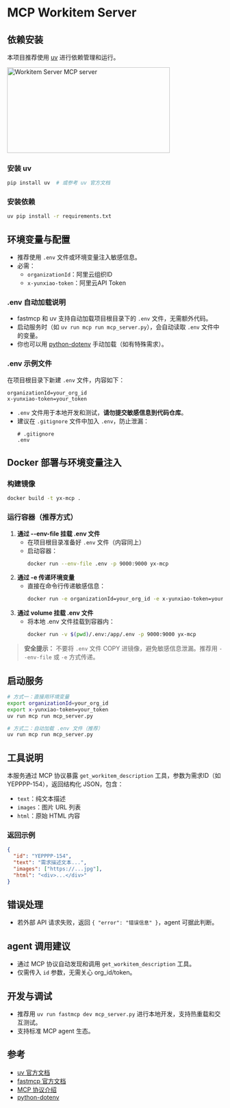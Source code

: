 # MCP Workitem Server

## 依赖安装
本项目推荐使用 [uv](https://github.com/astral-sh/uv) 进行依赖管理和运行。

<a href="https://glama.ai/mcp/servers/@tingxifa/mcp">
  <img width="380" height="200" src="https://glama.ai/mcp/servers/@tingxifa/mcp/badge" alt="Workitem Server MCP server" />
</a>

### 安装 uv
```bash
pip install uv  # 或参考 uv 官方文档
```

### 安装依赖
```bash
uv pip install -r requirements.txt
```

## 环境变量与配置
- 推荐使用 `.env` 文件或环境变量注入敏感信息。
- 必需：
  - `organizationId`：阿里云组织ID
  - `x-yunxiao-token`：阿里云API Token

### .env 自动加载说明
- fastmcp 和 uv 支持自动加载项目根目录下的 `.env` 文件，无需额外代码。
- 启动服务时（如 `uv run mcp run mcp_server.py`），会自动读取 `.env` 文件中的变量。
- 你也可以用 [python-dotenv](https://github.com/theskumar/python-dotenv) 手动加载（如有特殊需求）。

### .env 示例文件
在项目根目录下新建 `.env` 文件，内容如下：
```
organizationId=your_org_id
x-yunxiao-token=your_token
```
- `.env` 文件用于本地开发和测试，**请勿提交敏感信息到代码仓库**。
- 建议在 `.gitignore` 文件中加入 `.env`，防止泄漏：
  ```
  # .gitignore
  .env
  ```

## Docker 部署与环境变量注入

### 构建镜像
```bash
docker build -t yx-mcp .
```

### 运行容器（推荐方式）
1. **通过 --env-file 挂载 .env 文件**
   - 在项目根目录准备好 `.env` 文件（内容同上）
   - 启动容器：
     ```bash
     docker run --env-file .env -p 9000:9000 yx-mcp
     ```
2. **通过 -e 传递环境变量**
   - 直接在命令行传递敏感信息：
     ```bash
     docker run -e organizationId=your_org_id -e x-yunxiao-token=your_token -p 9000:9000 yx-mcp
     ```
3. **通过 volume 挂载 .env 文件**
   - 将本地 .env 文件挂载到容器内：
     ```bash
     docker run -v $(pwd)/.env:/app/.env -p 9000:9000 yx-mcp
     ```

> **安全提示：** 不要将 `.env` 文件 COPY 进镜像，避免敏感信息泄漏。推荐用 `--env-file` 或 `-e` 方式传递。

## 启动服务
```bash
# 方式一：直接用环境变量
export organizationId=your_org_id
export x-yunxiao-token=your_token
uv run mcp run mcp_server.py

# 方式二：自动加载 .env 文件（推荐）
uv run mcp run mcp_server.py
```

## 工具说明
本服务通过 MCP 协议暴露 `get_workitem_description` 工具，参数为需求ID（如 YEPPPP-154），返回结构化 JSON，包含：
- `text`：纯文本描述
- `images`：图片 URL 列表
- `html`：原始 HTML 内容

### 返回示例
```json
{
  "id": "YEPPPP-154",
  "text": "需求描述文本...",
  "images": ["https://...jpg"],
  "html": "<div>...</div>"
}
```

## 错误处理
- 若外部 API 请求失败，返回 `{ "error": "错误信息" }`，agent 可据此判断。

## agent 调用建议
- 通过 MCP 协议自动发现和调用 `get_workitem_description` 工具。
- 仅需传入 `id` 参数，无需关心 org_id/token。

## 开发与调试
- 推荐用 `uv run fastmcp dev mcp_server.py` 进行本地开发，支持热重载和交互测试。
- 支持标准 MCP agent 生态。

## 参考
- [uv 官方文档](https://github.com/astral-sh/uv)
- [fastmcp 官方文档](https://gofastmcp.com/)
- [MCP 协议介绍](https://github.com/jlowin/fastmcp)
- [python-dotenv](https://github.com/theskumar/python-dotenv)
